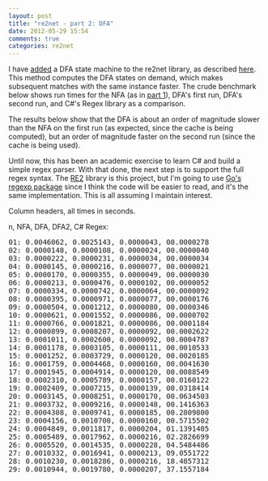 ```yaml
---
layout: post
title: "re2net - part 2: DFA"
date: 2012-05-29 15:54
comments: true
categories: re2net
---
```


I have [added](https://github.com/mjibson/re2net/commit/4f5f274fb6299c703d70541af795918371f0bdd6) a DFA state machine to the re2net library, as described [here](http://swtch.com/~rsc/regexp/regexp1.html). This method computes the DFA states on demand, which makes subsequent matches with the same instance faster. The crude benchmark below shows run times for the NFA (as in [part 1](http://blog.mattjibson.com/2012/05/re2net---C-RE2-implementation-part-1)), DFA's first run, DFA's second run, and C#'s Regex library as a comparison.

The results below show that the DFA is about an order of magnitude slower than the NFA on the first run (as expected, since the cache is being computed), but an order of magnitude faster on the second run (since the cache is being used).

Until now, this has been an academic exercise to learn C# and build a simple regex parser. With that done, the next step is to support the full regex syntax. The [RE2](http://code.google.com/p/re2/) library is this project, but I'm going to use [Go's regexp package](http://code.google.com/p/go/source/browse/#hg%2Fsrc%2Fpkg%2Fregexp) since I think the code will be easier to read, and it's the same implementation. This is all assuming I maintain interest.

Column headers, all times in seconds.

n, NFA, DFA, DFA2, C# Regex:

<pre>
01: 0.0046062, 0.0025143, 0.0000043, 00.0000278
02: 0.0000148, 0.0000108, 0.0000024, 00.0000040
03: 0.0000222, 0.0000231, 0.0000034, 00.0000034
04: 0.0000145, 0.0000216, 0.0000077, 00.0000021
05: 0.0000170, 0.0000355, 0.0000049, 00.0000030
06: 0.0000213, 0.0000476, 0.0000102, 00.0000052
07: 0.0000334, 0.0000742, 0.0000064, 00.0000092
08: 0.0000395, 0.0000971, 0.0000077, 00.0000176
09: 0.0000504, 0.0001212, 0.0000080, 00.0000346
10: 0.0000621, 0.0001552, 0.0000086, 00.0000702
11: 0.0000766, 0.0001821, 0.0000086, 00.0001184
12: 0.0000899, 0.0008207, 0.0000092, 00.0002622
13: 0.0001011, 0.0002600, 0.0000092, 00.0004787
14: 0.0001178, 0.0003105, 0.0000111, 00.0010533
15: 0.0001252, 0.0003729, 0.0000120, 00.0020185
16: 0.0001759, 0.0004468, 0.0000160, 00.0041630
17: 0.0001945, 0.0004914, 0.0000120, 00.0088549
18: 0.0002310, 0.0005789, 0.0000157, 00.0160122
19: 0.0002409, 0.0007215, 0.0000139, 00.0318414
20: 0.0003145, 0.0008251, 0.0000170, 00.0634503
21: 0.0003732, 0.0009216, 0.0000148, 00.1416363
22: 0.0004308, 0.0009741, 0.0000185, 00.2809800
23: 0.0004156, 0.0010700, 0.0000160, 00.5715502
24: 0.0004849, 0.0011817, 0.0000204, 01.1391405
25: 0.0005489, 0.0017962, 0.0000216, 02.2826699
26: 0.0005520, 0.0014535, 0.0000228, 04.5484486
27: 0.0010332, 0.0016941, 0.0000213, 09.0551722
28: 0.0010230, 0.0018286, 0.0000216, 18.4857312
29: 0.0010944, 0.0019780, 0.0000207, 37.1557184
</pre>

